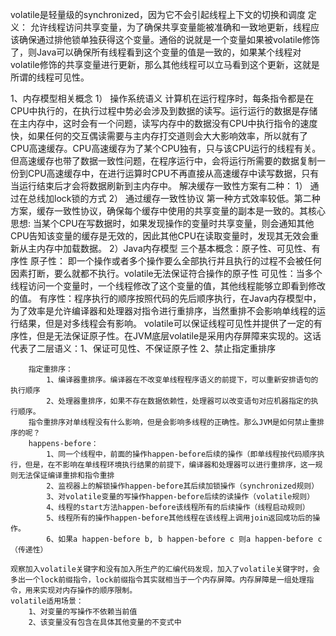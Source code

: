 volatile是轻量级的synchronized，因为它不会引起线程上下文的切换和调度
定义：
	允许线程访问共享变量，为了确保共享变量能被准确和一致地更新，线程应该确保通过排他锁单独获得这个变量。通俗的说就是一个变量如果被volatile修饰了，则Java可以确保所有线程看到这个变量的值是一致的，如果某个线程对volatile修饰的共享变量进行更新，那么其他线程可以立马看到这个更新，这就是所谓的线程可见性。

1、内存模型相关概念
	1） 操作系统语义
		计算机在运行程序时，每条指令都是在CPU中执行的，在执行过程中势必会涉及到数据的读写。运行运行的数据是存储在主内存中，这时会有一个问题，读写内存中的数据没有CPU中执行指令的速度快，如果任何的交互偶读需要与主内存打交道则会大大影响效率，所以就有了CPU高速缓存。CPU高速缓存为了某个CPU独有，只与该CPU运行的线程有关。但高速缓存也带了数据一致性问题，在程序运行中，会将运行所需要的数据复制一份到CPU高速缓存中，在进行运算时CPU不再直接从高速缓存中读写数据，只有当运行结束后才会将数据刷新到主内存中。 解决缓存一致性方案有二种：
			1） 通过在总线加lock锁的方式
			2） 通过缓存一致性协议
		第一种方式效率较低。第二种方案，缓存一致性协议，确保每个缓存中使用的共享变量的副本是一致的。其核心思想: 当某个CPU在写数据时，如果发现操作的变量时共享变量，则会通知其他CPU告知该变量的缓存是无效的，因此其他CPU在读取变量时，发现其无效会重新从主内存中加载数据。
	2）Java内存模型
		三个基本概念：原子性、可见性、有序性
		原子性：
			即一个操作或者多个操作要么全部执行并且执行的过程不会被任何因素打断，要么就都不执行。volatile无法保证符合操作的原子性
		可见性：当多个线程访问一个变量时，一个线程修改了这个变量的值，其他线程能够立即看到修改的值。
		有序性：程序执行的顺序按照代码的先后顺序执行，在Java内存模型中，为了效率是允许编译器和处理器对指令进行重排序，当然重排不会影响单线程的运行结果，但是对多线程会有影响。
	volatile可以保证线程可见性并提供了一定的有序性，但是无法保证原子性。在JVM底层volatile是采用内存屏障来实现的。这话代表了二层语义：1、保证可见性、不保证原子性 2、禁止指定重排序

		指定重排序：
			1、编译器重排序。编译器在不改变单线程程序语义的前提下，可以重新安排语句的执行顺序
			2、处理器重排序，如果不存在数据依赖性，处理器可以改变语句对应机器指定的执行顺序。
		指令重排序对单线程没有什么影响，但是会影响多线程的正确性。那么JVM是如何禁止重排序的呢？
		happens-before：
			1、同一个线程中，前面的操作happen-before后续的操作（即单线程按代码顺序执行，但是，在不影响在单线程环境执行结果的前提下，编译器和处理器可以进行重排序，这一规则无法保证编译重排和指令重排
			2、监视器上的解锁操作happen-before其后续加锁操作（synchronized规则）
			3、对volatile变量的写操作happen-before后续的读操作（volatile规则）
			4、线程的start方法happen-before该线程所有的后续操作（线程启动规则）
			5、线程所有的操作happen-before其他线程在该线程上调用join返回成功后的操作。
			6、如果a happen-before b, b happen-before c 则a happen-before c（传递性）

	观察加入volatile关键字和没有加入所生产的汇编代码发现，加入了volatile关键字时，会多出一个lock前缀指令，lock前缀指令其实就相当于一个内存屏障。内存屏障是一组处理指令，用来实现对内存操作的顺序限制。
	volatile适用场景：
		1、对变量的写操作不依赖当前值
		2、该变量没有包含在具体其他变量的不变式中		






